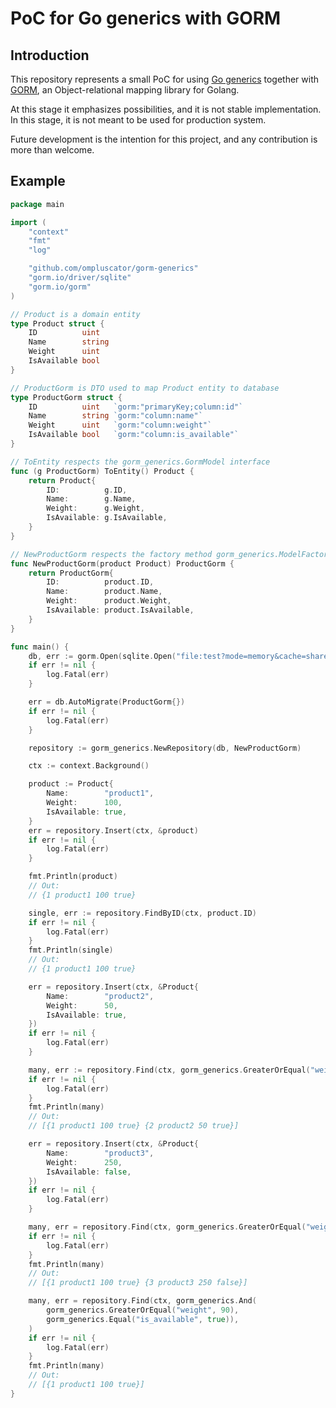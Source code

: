 # PoC for Go generics with GORM

## Introduction
This repository represents a small PoC for using 
[Go generics](https://levelup.gitconnected.com/generics-in-go-viva-la-revolution-e27898bf5495) together 
with [GORM](https://gorm.io/index.html), an Object-relational 
mapping library for Golang.

At this stage it emphasizes possibilities, and it is not stable implementation.
In this stage, it is not meant to be used for production system.

Future development is the intention for this project,
and any contribution is more than welcome.

## Example
```go
package main

import (
	"context"
	"fmt"
	"log"

	"github.com/ompluscator/gorm-generics"
	"gorm.io/driver/sqlite"
	"gorm.io/gorm"
)

// Product is a domain entity
type Product struct {
	ID          uint
	Name        string
	Weight      uint
	IsAvailable bool
}

// ProductGorm is DTO used to map Product entity to database
type ProductGorm struct {
	ID          uint   `gorm:"primaryKey;column:id"`
	Name        string `gorm:"column:name"`
	Weight      uint   `gorm:"column:weight"`
	IsAvailable bool   `gorm:"column:is_available"`
}

// ToEntity respects the gorm_generics.GormModel interface
func (g ProductGorm) ToEntity() Product {
	return Product{
		ID:          g.ID,
		Name:        g.Name,
		Weight:      g.Weight,
		IsAvailable: g.IsAvailable,
	}
}

// NewProductGorm respects the factory method gorm_generics.ModelFactoryMethod
func NewProductGorm(product Product) ProductGorm {
	return ProductGorm{
		ID:          product.ID,
		Name:        product.Name,
		Weight:      product.Weight,
		IsAvailable: product.IsAvailable,
	}
}

func main() {
	db, err := gorm.Open(sqlite.Open("file:test?mode=memory&cache=shared&_fk=1"), &gorm.Config{})
	if err != nil {
		log.Fatal(err)
	}

	err = db.AutoMigrate(ProductGorm{})
	if err != nil {
		log.Fatal(err)
	}

	repository := gorm_generics.NewRepository(db, NewProductGorm)

	ctx := context.Background()

	product := Product{
		Name:        "product1",
		Weight:      100,
		IsAvailable: true,
	}
	err = repository.Insert(ctx, &product)
	if err != nil {
		log.Fatal(err)
	}

	fmt.Println(product)
	// Out:
	// {1 product1 100 true}

	single, err := repository.FindByID(ctx, product.ID)
	if err != nil {
		log.Fatal(err)
	}
	fmt.Println(single)
	// Out:
	// {1 product1 100 true}

	err = repository.Insert(ctx, &Product{
		Name:        "product2",
		Weight:      50,
		IsAvailable: true,
	})
	if err != nil {
		log.Fatal(err)
	}

	many, err := repository.Find(ctx, gorm_generics.GreaterOrEqual("weight", 50))
	if err != nil {
		log.Fatal(err)
	}
	fmt.Println(many)
	// Out:
	// [{1 product1 100 true} {2 product2 50 true}]

	err = repository.Insert(ctx, &Product{
		Name:        "product3",
		Weight:      250,
		IsAvailable: false,
	})
	if err != nil {
		log.Fatal(err)
	}

	many, err = repository.Find(ctx, gorm_generics.GreaterOrEqual("weight", 90))
	if err != nil {
		log.Fatal(err)
	}
	fmt.Println(many)
	// Out:
	// [{1 product1 100 true} {3 product3 250 false}]

	many, err = repository.Find(ctx, gorm_generics.And(
		gorm_generics.GreaterOrEqual("weight", 90),
		gorm_generics.Equal("is_available", true)),
	)
	if err != nil {
		log.Fatal(err)
	}
	fmt.Println(many)
	// Out:
	// [{1 product1 100 true}]
}
```